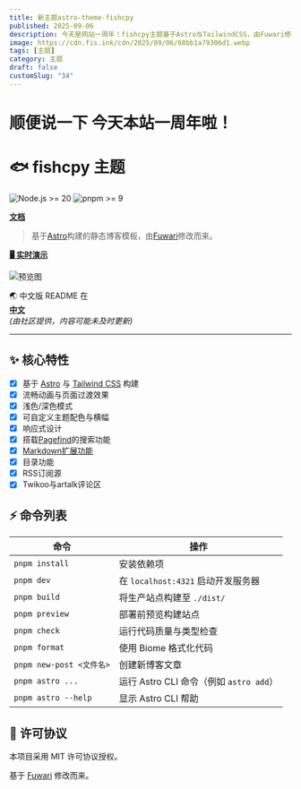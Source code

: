 ```yaml
---
title: 新主题astro-theme-fishcpy
published: 2025-09-06
description: 今天是网站一周年！fishcpy主题基于Astro与TailwindCSS，由Fuwari修改而来，支持暗色模式、响应式设计、Pagefind静态搜索（低带宽、零配置）、Markdown扩展、目录、RSS及Twikoo/Artalk评论。
image: https://cdn.fis.ink/cdn/2025/09/06/68bb1a79306d1.webp
tags: [主题]
category: 主题
draft: false
customSlug: "34"
---
```

# 顺便说一下 今天本站一周年啦！

# 🐟 fishcpy 主题
![Node.js >= 20](https://img.shields.io/badge/node.js-%3E%3D20-brightgreen) 
![pnpm >= 9](https://img.shields.io/badge/pnpm-%3E%3D9-blue) 

[**文档**](https://docs.fis.ink/astro-theme-fishcpy/)  

> 基于[Astro](https://astro.build)构建的静态博客模板，由[Fuwari](https://github.com/saicaca/fuwari)修改而来。

[**🖥️ 实时演示**](https://blog.fis.ink)

![预览图](https://cdn.fis.ink/cdn/2025/09/06/68bb1a79306d1.webp)

🌏 中文版 README 在  
[**中文**](./README-zh-CN.md)   
*(由社区提供，内容可能未及时更新)*

---

## ✨ 核心特性

- [x] 基于 [Astro](https://astro.build) 与 [Tailwind CSS](https://tailwindcss.com) 构建
- [x] 流畅动画与页面过渡效果
- [x] 浅色/深色模式
- [x] 可自定义主题配色与横幅
- [x] 响应式设计
- [x] 搭载[Pagefind](https://pagefind.app/)的搜索功能
- [x] [Markdown扩展功能](https://github.com/saicaca/fuwari?tab=readme-ov-file#-markdown-extended-syntax)
- [x] 目录功能
- [x] RSS订阅源
- [x] Twikoo与artalk评论区

## ⚡ 命令列表

| 命令                    | 操作                                              |
|----------------------------|-----------------------------------------------------|
| `pnpm install`             | 安装依赖项                                |
| `pnpm dev`                 | 在 `localhost:4321` 启动开发服务器                |
| `pnpm build`               | 将生产站点构建至 `./dist/`                            |
| `pnpm preview`             | 部署前预览构建站点                                |
| `pnpm check`               | 运行代码质量与类型检查                                |
| `pnpm format`              | 使用 Biome 格式化代码                             |
| `pnpm new-post <文件名>` | 创建新博客文章                              |
| `pnpm astro ...`           | 运行 Astro CLI 命令（例如 `astro add`）          |
| `pnpm astro --help`        | 显示 Astro CLI 帮助                                 |

## 📄 许可协议

本项目采用 MIT 许可协议授权。

基于 [Fuwari](https://github.com/saicaca/fuwari) 修改而来。
